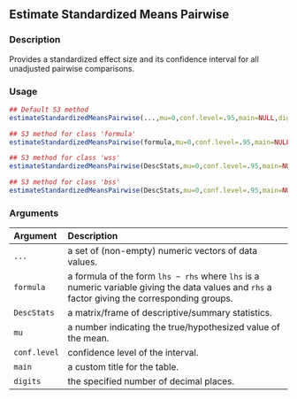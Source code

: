 ## Estimate Standardized Means Pairwise

### Description

Provides a standardized effect size and its confidence interval for all unadjusted pairwise comparisons.

### Usage

```r
## Default S3 method
estimateStandardizedMeansPairwise(...,mu=0,conf.level=.95,main=NULL,digits=3)

## S3 method for class 'formula'
estimateStandardizedMeansPairwise(formula,mu=0,conf.level=.95,main=NULL,digits=3)

## S3 method for class 'wss'
estimateStandardizedMeansPairwise(DescStats,mu=0,conf.level=.95,main=NULL,digits=3)

## S3 method for class 'bss'
estimateStandardizedMeansPairwise(DescStats,mu=0,conf.level=.95,main=NULL,digits=3)
```

### Arguments

Argument | Description
:-- | :--
```...``` | a set of (non-empty) numeric vectors of data values.
```formula``` | a formula of the form `lhs ~ rhs` where `lhs` is a numeric variable giving the data values and `rhs` a factor giving the corresponding groups.
```DescStats``` | a matrix/frame of descriptive/summary statistics.
```mu``` | a number indicating the true/hypothesized value of the mean.
```conf.level``` | confidence level of the interval.
```main``` | a custom title for the table.
```digits``` | the specified number of decimal places.
